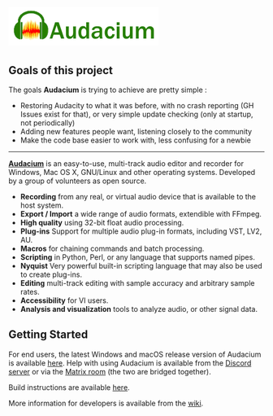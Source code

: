 [![Audacium](.github/audacium_logo.png)](https://audacium.seb1g.live) 
=========================

## Goals of this project
The goals **Audacium** is trying to achieve are pretty simple :
- Restoring Audacity to what it was before, with no crash reporting (GH Issues exist for that), or very simple update checking (only at startup, not periodically)
- Adding new features people want, listening closely to the community
- Make the code base easier to work with, less confusing for a newbie

----------------

[**Audacium**](https://audacium.seb1g.live) is an easy-to-use, multi-track audio editor and recorder for Windows, Mac OS X, GNU/Linux and other operating systems. Developed by a group of volunteers as open source.

- **Recording** from any real, or virtual audio device that is available to the host system.
- **Export / Import** a wide range of audio formats, extendible with FFmpeg.
- **High quality** using 32-bit float audio processing.
- **Plug-ins** Support for multiple audio plug-in formats, including VST, LV2, AU.
- **Macros** for chaining commands and batch processing.
- **Scripting** in Python, Perl, or any language that supports named pipes.
- **Nyquist** Very powerful built-in scripting language that may also be used to create plug-ins.
- **Editing** multi-track editing with sample accuracy and arbitrary sample rates.
- **Accessibility** for VI users.
- **Analysis and visualization** tools to analyze audio, or other signal data.

## Getting Started

For end users, the latest Windows and macOS release version of Audacium is available [here](https://github.com/SartoxOnlyGNU/audacium/releases/latest).
Help with using Audacium is available from the [Discord server](https://discord.gg/jQrv5rmzsK) or via the [Matrix room](https://matrix.to/#/#audacityfork:semisol.dev) (the two are bridged together).

Build instructions are available [here](BUILDING.md).

More information for developers is available from the [wiki](https://github.com/SartoxOnlyGNU/audacium/wiki).
